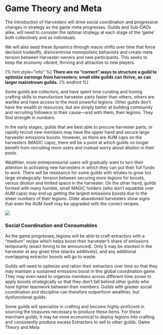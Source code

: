 # Game Theory and Meta

The introduction of Harvesters will drive social coordination and progressive changes in strategy as the game meta progresses. Guilds and Sub-DAOs alike, will need to consider the optimal strategy at each stage of the ‘game’ both collectively and as individuals.&#x20;

We will also seed these dynamics through macro shifts over time that force decision tradeoffs, disincentivise monopolistic behaviors and create meta tension between Harvester owners and new participants. This seeks to keep the economy vibrant, thriving and attractive to new players.

{% hint style="info" %}
**There are no “correct” ways to structure a guild to optimize earnings from harvesters; small elite guilds can thrive, as can larger mainstream guilds.**
{% endhint %}

Some guilds are collectors, and have spent time curating and honing crafting skills to manufacture harvester parts faster than others, others are warlike and have access to the most powerful legions. Other guilds don’t have the wealth or resources, but are simply better at building community and recruiting followers to their cause—and with them, their legions. They find strength in numbers.

In the early stages, guilds that are best able to procure harvester parts, or rapidly recruit new members may have the upper hand and secure large harvester emissions boosts. However, as there are AUM caps on the harvesters (MAGIC caps), there will be a point at which guilds no longer benefit from recruiting more users and instead worry about dilution in their pools.

Wealthier, more entrepreneurial users will gradually want to turn their attention to activating new harvesters in which they can put their full funds to work. There will be resistance for some guilds with whales to grow too large strategically: tension between securing more legions for boosts, versus dilution and limited space in the harvester. On the other hand, guilds formed with many humble, small MAGIC holders (who don’t squabble over AUM caps) may end up getting the largest emissions boosts due to the sheer numbers of their legions. Older abandoned harvesters show signs that even the AUM itself may be upgraded with the correct recipes.

![](../../../.gitbook/assets/Screenshot\_25.jpg)

### Social Coordination and Consumables

As the game progresses, legions will be able to craft extractors with a “medium” recipe which helps boost their harvester’s share of emissions temporarily (exact timing to be announced). Only 5 may be stacked in the harvester at any given time (stacks additively), and any additional overlapping extractor boosts will go to waste.

Guilds will need to optimize and ration their extractors over time so that they may maintain a sustained emissions boost in this global coordination game. They may even need to organize members across different time zones to apply boosts strategically so that they don’t fall behind other guilds who have tighter teamwork between their members. Guilds with greater social coordination and discipline can therefore outperform wealthier, but dysfunctional guilds.

Some guilds will specialize in crafting and become highly proficient in sourcing the treasures necessary to produce these items. For these merchant guilds, it may be more economical to deploy legions into crafting and consistently produce excess Extractors to sell to other guilds. Game Theory and Meta
